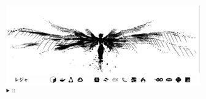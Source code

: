 <img src="./banner.png">
<details><summary> :: </summary>
<!--START_SECTION:waka-->

```
From: 09 August 2024 - To: 05 August 2025

Total Time: 1,689 hrs 50 mins

Python                     415 hrs 41 mins //////-------------------   22.75 %
PHP                        362 hrs 16 mins /////--------------------   19.83 %
Markdown                   219 hrs 19 mins ///----------------------   12.01 %
Other                      137 hrs         //-----------------------   07.50 %
```

<!--END_SECTION:waka-->
</details>
